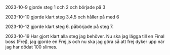 2023-10-9
gjorde steg 1 och 2 och började på 3

2023-10-10
gjorde klart steg 3,4,5 och håller på med 6

2023-10-12
gjorde klart steg 6. påbörjade på steg 7.

2023-10-19
Har gjort klart alla steg jag behöver. Nu ska jag lägga till en Final boss (Frej), jag gjorde en Frej.js och nu ska jag göra så att frej dyker upp när jag har dödat 100 slimes.

